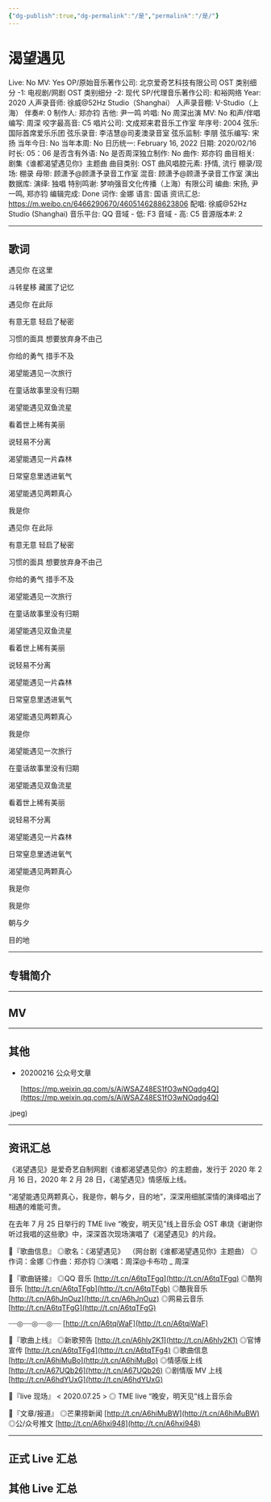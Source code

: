 ```yaml
---
{"dg-publish":true,"dg-permalink":"/是","permalink":"/是/"}
---
```



# 渴望遇见

Live: No
MV: Yes
OP/原始音乐著作公司: 北京爱奇艺科技有限公司
OST 类别细分 -1: 电视剧/网剧
OST 类别细分 -2: 现代
SP/代理音乐著作公司: 和裕网络
Year: 2020
人声录音师: 徐威@52Hz Studio（Shanghai）
人声录音棚: V-Studio（上海）
伴奏#: 0
制作人: 郑亦钧
吉他: 尹一鸣
吟唱: No
周深出演 MV: No
和声/伴唱编写: 周深
咬字最高音: C5
唱片公司: 文成郑来君音乐工作室
年序号: 2004
弦乐: 国际首席爱乐乐团
弦乐录音: 李洁慧@司麦澳录音室
弦乐监制: 李朋
弦乐编写: 宋扬
当年今日: No
当年本周: No
日历统一: February 16, 2022
日期: 2020/02/16
时长: 05：06
是否含有外语: No
是否周深独立制作: No
曲作: 郑亦钧
曲目相关: 剧集《谁都渴望遇见你》主题曲
曲目类别: OST
曲风唱腔元素: 抒情, 流行
棚录/现场: 棚录
母带: 顾潇予@顾潇予录音工作室
混音: 顾潇予@顾潇予录音工作室
演出数据库:
演绎: 独唱
特别鸣谢: 梦响强音文化传播（上海）有限公司
编曲: 宋扬, 尹一鸣, 郑亦钧
编辑完成: Done
词作: 金娜
语言: 国语
资讯汇总: https://m.weibo.cn/6466290670/4605146288623806
配唱: 徐威@52Hz Studio (Shanghai)
音乐平台: QQ
音域 - 低: F3
音域 - 高: C5
音源版本#: 2

---

## 歌词

遇见你 在这里

斗转星移 藏匿了记忆

遇见你 在此际

有意无意 轻启了秘密

习惯的面具 想要放弃身不由己

你给的勇气 措手不及

渴望能遇见一次旅行

在童话故事里没有归期

渴望能遇见双鱼流星

看着世上稀有美丽

说轻易不分离

渴望能遇见一片森林

日常窒息里透进氧气

渴望能遇见两颗真心

我是你

遇见你 在此际

有意无意 轻启了秘密

习惯的面具 想要放弃身不由己

你给的勇气 措手不及

渴望能遇见一次旅行

在童话故事里没有归期

渴望能遇见双鱼流星

看着世上稀有美丽

说轻易不分离

渴望能遇见一片森林

日常窒息里透进氧气

渴望能遇见两颗真心

我是你

渴望能遇见一次旅行

在童话故事里没有归期

渴望能遇见双鱼流星

看着世上稀有美丽

说轻易不分离

渴望能遇见一片森林

日常窒息里透进氧气

渴望能遇见两颗真心

我是你

我是你

朝与夕

目的地

---

## 专辑简介

---

## MV

---

## 其他

- 20200216 公众号文章

    [https://mp.weixin.qq.com/s/AiWSAZ48ES1fO3wNOqdg4Q](https://mp.weixin.qq.com/s/AiWSAZ48ES1fO3wNOqdg4Q)

.jpeg)

---

## 资讯汇总

《渴望遇见》是爱奇艺自制网剧《谁都渴望遇见你》的主题曲，发行于 2020 年 2 月 16 日，2020 年 2 月 28 日，《渴望遇见》情感版上线。

   “渴望能遇见两颗真心，我是你，朝与夕，目的地”，深深用细腻深情的演绎唱出了相遇的难能可贵。

   在去年 7 月 25 日举行的 TME live “晚安，明天见”线上音乐会 OST 串烧《谢谢你听过我唱的这些歌》中，深深首次现场演唱了《渴望遇见》的片段。

💟『歌曲信息』
◎歌名：《渴望遇见》
 （网台剧《谁都渴望遇见你》主题曲）
◎作词：金娜
◎作曲：郑亦钧
◎演唱：周深@卡布叻 _ 周深

💟『歌曲链接』
◎QQ 音乐 [http://t.cn/A6tqTFgq](http://t.cn/A6tqTFgq)
◎酷狗音乐 [http://t.cn/A6tqTFgb](http://t.cn/A6tqTFgb)
◎酷我音乐 [http://t.cn/A6hJnOuz](http://t.cn/A6hJnOuz)
◎网易云音乐 [http://t.cn/A6tqTFgG](http://t.cn/A6tqTFgG)

┈┈◎┈┈◎┈┈◎┈┈
[http://t.cn/A6tqiWaF](http://t.cn/A6tqiWaF)

💟『歌曲上线』
◎新歌预告 [http://t.cn/A6hIy2K1](http://t.cn/A6hIy2K1)
◎官博宣传 [http://t.cn/A6tqTFg4](http://t.cn/A6tqTFg4)
◎歌曲信息 [http://t.cn/A6hiMuBo](http://t.cn/A6hiMuBo)
◎情感版上线 [http://t.cn/A67UQb26](http://t.cn/A67UQb26)
◎剧情版 MV 上线 [http://t.cn/A6hdYUxG](http://t.cn/A6hdYUxG)

💟『live 现场』
< 2020.07.25 >
◎ TME live “晚安，明天见”线上音乐会

💟『文章/报道』
◎芒果捞新闻 [http://t.cn/A6hiMuBW](http://t.cn/A6hiMuBW)
◎公/众号推文 [http://t.cn/A6hxi948](http://t.cn/A6hxi948)

---

## 正式 Live 汇总

## 其他 Live 汇总

